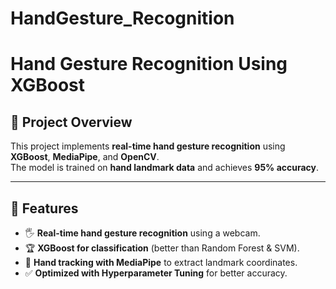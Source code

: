 # HandGesture_Recognition
# Hand Gesture Recognition Using XGBoost

## 📌 Project Overview
This project implements **real-time hand gesture recognition** using **XGBoost**, **MediaPipe**, and **OpenCV**.  
The model is trained on **hand landmark data** and achieves **95% accuracy**.

---

## 📌 Features
- 🖐️ **Real-time hand gesture recognition** using a webcam.  
- 🏆 **XGBoost for classification** (better than Random Forest & SVM).  
- 🎯 **Hand tracking with MediaPipe** to extract landmark coordinates.  
- ✅ **Optimized with Hyperparameter Tuning** for better accuracy.  


